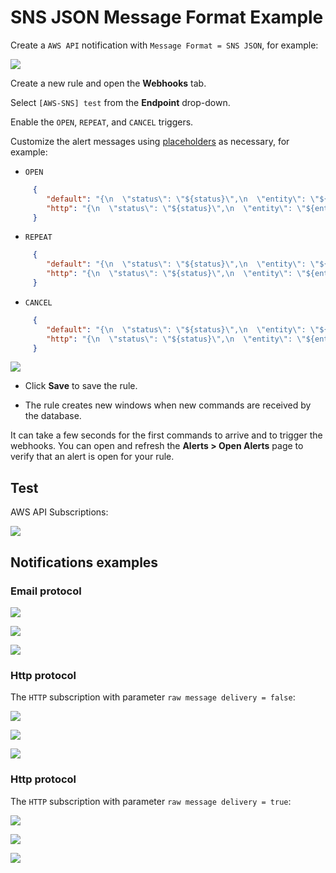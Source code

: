 # SNS JSON Message Format Example

Create a `AWS API` notification with `Message Format = SNS JSON`, for example:

![](./images/aws_sns_web_notification_config_json.png)

Create a new rule and open the **Webhooks** tab.

Select `[AWS-SNS] test` from the **Endpoint** drop-down.

Enable the `OPEN`, `REPEAT`, and `CANCEL` triggers.

Customize the alert messages using [placeholders](../placeholders.md) as necessary, for example:

* `OPEN`

```json
     {
        "default": "{\n  \"status\": \"${status}\",\n  \"entity\": \"${entity}\",\n  \"rule\": \"${rule}\",\n  \"tags\": \"${tags}\",\n  \"message\": \"The rule is open (default)\"\n}",
        "http": "{\n  \"status\": \"${status}\",\n  \"entity\": \"${entity}\",\n  \"rule\": \"${rule}\",\n  \"tags\": \"${tags}\",\n  \"message\": \"The rule is open (http)\"\n}"
     }
```

* `REPEAT`

```json
     {
        "default": "{\n  \"status\": \"${status}\",\n  \"entity\": \"${entity}\",\n  \"rule\": \"${rule}\",\n  \"tags\": \"${tags}\",\n  \"repeatCount\": \"${repeat_count}\",\n  \"message\": \"The rule is still open (default)\"\n}",
        "http": "{\n  \"status\": \"${status}\",\n  \"entity\": \"${entity}\",\n  \"rule\": \"${rule}\",\n  \"tags\": \"${tags}\",\n  \"repeatCount\": \"${repeat_count}\",\n  \"message\": \"The rule is still open (http)\"\n}"
     }
```

* `CANCEL`

```json
     {
        "default": "{\n  \"status\": \"${status}\",\n  \"entity\": \"${entity}\",\n  \"rule\": \"${rule}\",\n  \"tags\": \"${tags}\",\n  \"repeatCount\": \"${repeat_count}\",\n  \"message\": \"The rule is cancel (default)\"\n}",
        "http": "{\n  \"status\": \"${status}\",\n  \"entity\": \"${entity}\",\n  \"rule\": \"${rule}\",\n  \"tags\": \"${tags}\",\n  \"repeatCount\": \"${repeat_count}\",\n  \"message\": \"The rule is cancel (http)\"\n}"
     }
```

  ![](./images/aws_sns_web_notification_json.png)

* Click **Save** to save the rule.

* The rule creates new windows when new commands are received by the database.

It can take a few seconds for the first commands to arrive and to trigger the webhooks. You can open and refresh the **Alerts > Open Alerts** page to verify that an alert is open for your rule.

## Test

AWS API Subscriptions:

![](./images/aws_sns_subscriptions.png)

## Notifications examples

### Email protocol

![](./images/aws_sns_web_notification_json_test_1.png)

![](./images/aws_sns_web_notification_json_test_2.png)

![](./images/aws_sns_web_notification_json_test_3.png)

### Http protocol

The `HTTP` subscription with parameter `raw message delivery = false`:

![](./images/aws_sns_web_notification_json_test_4.png)

![](./images/aws_sns_web_notification_json_test_5.png)

![](./images/aws_sns_web_notification_json_test_6.png)

### Http protocol

The `HTTP` subscription with parameter `raw message delivery = true`:

![](./images/aws_sns_web_notification_json_test_7.png)

![](./images/aws_sns_web_notification_json_test_8.png)

![](./images/aws_sns_web_notification_json_test_9.png)
